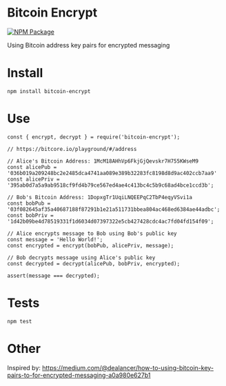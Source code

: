 # Bitcoin Encrypt

[![NPM Package](https://img.shields.io/npm/v/bitcoin-encrypt.svg?style=flat-square)](https://www.npmjs.org/package/bitcoin-encrypt)

Using Bitcoin address key pairs for encrypted messaging

# Install

```
npm install bitcoin-encrypt
```

# Use

```
const { encrypt, decrypt } = require('bitcoin-encrypt');

// https://bitcore.io/playground/#/address

// Alice's Bitcoin Address: 1McM18AHhVp6FkjGjQevskr7H755KWseM9
const alicePub = '036b019a209248bc2e2485dca4741aa089e389b32283fc8198d8d9ac402ccb7aa9'
const alicePriv = '395ab0d7a5a9ab9518cf9fd4b79ce567ed4ae4c413bc4c5b9c68ad4bce1ccd3b';

// Bob's Bitcoin Address: 1DopxgTr1UqiLNQEEPqC2TbP4eqyVSvi1a
const bobPub = '03f082645af35a40687188f87291b1e21a511731bbea804ac468ed6384ae44adbc';
const bobPriv = '1d42b09be4d78519331f1d6034d07397322e5cb427428cdc4ac7fd04fd154f09';

// Alice encrypts message to Bob using Bob's public key
const message = 'Hello World!';
const encrypted = encrypt(bobPub, alicePriv, message);

// Bob decrypts message using Alice's public key
const decrypted = decrypt(alicePub, bobPriv, encrypted);

assert(message === decrypted);
```

# Tests

```
npm test
```

# Other

Inspired by: https://medium.com/@dealancer/how-to-using-bitcoin-key-pairs-to-for-encrypted-messaging-a0a980e627b1
